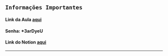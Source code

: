## `Informações Importantes`
#### Link da Aula [aqui](https://zoom.us/rec/share/OD1C0m-vfoBSF7-D4a2n_hYpPLtyp3Y4MakQFVTkQbXYOIDWxpBTDG4pVrTPInFt.N2uXsi1OAXXGC3-Y)
#### Senha: *3arDyeU
#### Link do Notion [aqui](https://nebula-macadamia-0ba.notion.site/Aula-4-10b75b36b3254befa84abd8758148cd2)
___

